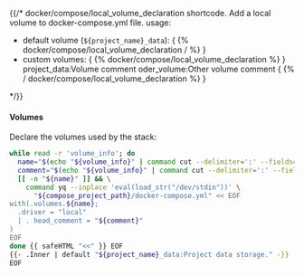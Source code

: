 {{/*
docker/compose/local_volume_declaration shortcode.
Add a local volume to docker-compose.yml file.
usage:
- default volume (`${project_name}_data`):
  { {% docker/compose/local_volume_declaration / %} }
- custom volumes:
  { {% docker/compose/local_volume_declaration %} }
  project_data:Volume comment
  oder_volume:Other volume comment
  { {% / docker/compose/local_volume_declaration %} }

*/}}
#### Volumes

Declare the volumes used by the stack:

```bash
while read -r 'volume_info'; do
  name="$(echo "${volume_info}" | command cut --delimiter=':' --fields=1)"
  comment="$(echo "${volume_info}" | command cut --delimiter=':' --fields=2)"
  [[ -n "${name}" ]] && \
    command yq --inplace 'eval(load_str("/dev/stdin"))' \
      "${compose_project_path}/docker-compose.yml" << EOF
with(.volumes.${name};
  .driver = "local"
  | . head_comment = "${comment}"
)
EOF
done {{ safeHTML "<<" }} EOF
{{- .Inner | default "${project_name}_data:Project data storage." -}}
EOF
```
